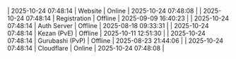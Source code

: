 | 2025-10-24 07:48:14 | Website | Online | 2025-10-24 07:48:08 |
| 2025-10-24 07:48:14 | Registration | Offline | 2025-09-09 16:40:23 |
| 2025-10-24 07:48:14 | Auth Server | Offline | 2025-08-18 09:33:31 |
| 2025-10-24 07:48:14 | Kezan (PvE) | Offline | 2025-10-11 12:51:30 |
| 2025-10-24 07:48:14 | Gurubashi (PvP) | Offline | 2025-08-23 21:44:06 |
| 2025-10-24 07:48:14 | Cloudflare | Online | 2025-10-24 07:48:08 |
